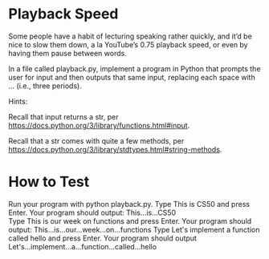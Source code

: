# Playback Speed
Some people have a habit of lecturing speaking rather quickly, and it’d be nice to slow them down, a la YouTube’s 0.75 playback speed, or even by having them pause between words.

In a file called playback.py, implement a program in Python that prompts the user for input and then outputs that same input, replacing each space with ... (i.e., three periods).

Hints:

Recall that input returns a str, per https://docs.python.org/3/library/functions.html#input.

Recall that a str comes with quite a few methods, per https://docs.python.org/3/library/stdtypes.html#string-methods.

# How to Test
Run your program with python playback.py.
Type This is CS50 and press Enter. Your program should output:
This...is...CS50    
Type This is our week on functions and press Enter. Your program should output:
This...is...our...week...on...functions
Type Let's implement a function called hello and press Enter. Your program should output
Let's...implement...a...function...called...hello

